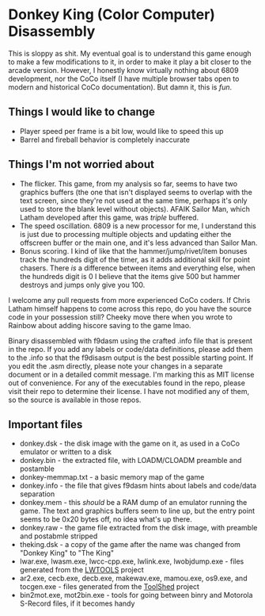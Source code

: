 # Donkey King (Color Computer) Disassembly

This is sloppy as shit. My eventual goal is to understand this game enough to make a few modifications to it, in order to make it play a bit closer to the arcade version. However, I honestly know virtually nothing about 6809 development, nor the CoCo itself (I have multiple browser tabs open to modern and historical CoCo documentation). But damn it, this is *fun*.

## Things I would like to change
* Player speed per frame is a bit low, would like to speed this up
* Barrel and fireball behavior is completely inaccurate

## Things I'm not worried about
* The flicker. This game, from my analysis so far, seems to have two graphics buffers (the one that isn't displayed seems to overlap with the text screen, since they're not used at the same time, perhaps it's only used to store the blank level without objects). AFAIK Sailor Man, which Latham developed after this game, was *triple* buffered.
* The speed oscillation. 6809 is a new processor for me, I understand this is just due to processing multiple objects and updating either the offscreen buffer or the main one, and it's less advanced than Sailor Man.
* Bonus scoring. I kind of like that the hammer/jump/rivet/item bonuses track the hundreds digit of the timer, as it adds additional skill for point chasers. There *is* a difference between items and everything else, when the hundreds digit is 0 I believe that the items give 500 but hammer destroys and jumps only give you 100.

I welcome any pull requests from more experienced CoCo coders. If Chris Latham himself happens to come across this repo, do you have the source code in your possession still? Cheeky move there when you wrote to Rainbow about adding hiscore saving to the game lmao.

Binary disassembled with f9dasm using the crafted .info file that is present in the repo. If you add any labels or code/data definitions, please add them to the .info so that the f9disasm output is the best possible starting point. If you edit the .asm directly, please note your changes in a separate document or in a detailed commit message. I'm marking this as MIT license out of convenience. For any of the executables found in the repo, please visit their repo to determine their license. I have not modified any of them, so the source is available in those repos.

## Important files
* donkey.dsk - the disk image with the game on it, as used in a CoCo emulator or written to a disk
* donkey.bin - the extracted file, with LOADM/CLOADM preamble and postamble
* donkey-memmap.txt - a basic memory map of the game
* donkey.info - the file that gives f9dasm hints about labels and code/data separation
* donkey.mem - this *should* be a RAM dump of an emulator running the game. The text and graphics buffers seem to line up, but the entry point seems to be 0x20 bytes off, no idea what's up there.
* donkey.raw - the game file extracted from the disk image, with preamble and postabmle stripped
* theking.dsk - a copy of the game after the name was changed from "Donkey King" to "The King"
* lwar.exe, lwasm.exe, lwcc-cpp.exe, lwlink.exe, lwobjdump.exe - files generated from the [LWTOOLS](http://www.lwtools.ca) project
* ar2.exe, cecb.exe, decb.exe, makewav.exe, mamou.exe, os9.exe, and tocgen.exe - files generated from the [ToolShed](https://github.com/n6il/toolshed) project
* bin2mot.exe, mot2bin.exe - tools for going between binry and Motorola S-Record files, if it becomes handy